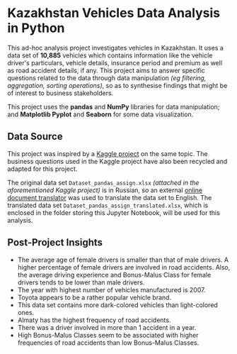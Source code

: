# Kazakhstan Vehicles Data Analysis in Python

This ad-hoc analysis project investigates vehicles in Kazakhstan. It uses a data set of **10,885** vehicles which contains information like the vehicle driver's particulars, vehicle details, insurance period and premium as well as road accident details, if any. This project aims to answer specific questions related to the data through data manipulation *(eg filtering, aggregation, sorting operations)*, so as to synthesise findings that might be of interest to business stakeholders. 

This project uses the **pandas** and **NumPy** libraries for data manipulation; and **Matplotlib Pyplot** and **Seaborn** for some data visualization.

## Data Source

This project was inspired by a [Kaggle project](https://www.kaggle.com/datasets/nenriki/kz-insurance-company/data) on the same topic. The business questions used in the Kaggle project have also been recycled and adapted for this project. 

The original data set `Dataset_pandas_assign.xlsx` *(attached in the aforementioned Kaggle project)* is in Russian, so an external [online document translator](https://www.onlinedoctranslator.com/en/) was used to translate the data set to English. The translated data set `Dataset_pandas_assign_translated.xlsx`, which is enclosed in the folder storing this Jupyter Notebook, will be used for this analysis.

## Post-Project Insights

- The average age of female drivers is smaller than that of male drivers. A higher percentage of female drivers are involved in road accidents. Also, the average driving experience and Bonus-Malus Class for female drivers tends to be lower than male drivers.
- The year with highest number of vehicles manufactured is 2007.
- Toyota appears to be a rather popular vehicle brand.
- This data set contains more dark-colored vehicles than light-colored ones.
- Almaty has the highest frequency of road accidents.
- There was a driver involved in more than 1 accident in a year.
- High Bonus-Malus Classes seem to be associated with higher frequencies of road accidents than low Bonus-Malus Classes. 

